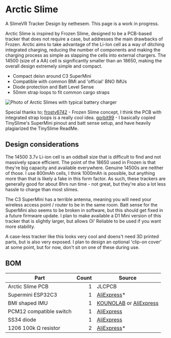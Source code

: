 # Arctic Slime
A SlimeVR Tracker Design by nethesem. This page is a work in progress.

Arctic Slime is inspired by Frozen Slime, designed to be a PCB-based tracker that does not require a case, but addresses the main drawbacks of Frozen. Arctic aims to take advantage of the Li-Ion cell as a way of ditching integrated charging, reducing the number of components and making the charging process as simple as slapping the cells into external chargers. The 14500 (size of a AA) cell is significantly smaller than an 18650, making the overall design extremely simple and compact.

 - Compact deisn around C3 SuperMini
 - Compatible with common BMI and 'official' BNO IMUs
 - Diode protection and Batt Level Sense
 - 50mm strap loops to fit common cargo straps

![Photo of Arctic Slimes with typical battery charger](./photo1.jpg)

Special thanks to;
[frosty6742](https://github.com/frosty6742/frozen-slimes-v2/commits?author=frosty6742) - Frozen Slime concept, I think the PCB with integrated strap loops is a really cool idea.
[gorbit99](https://github.com/gorbit99/tiny-slime/commits?author=gorbit99) - I basically copied TinySlime's SuperMini pinout and batt sense setup, and have heavily plagiarized the TinySlime ReadMe.

## Design considerations

The 14500 3.7v Li-ion cell is an oddball size that is difficult to find and not massively space efficient. The point of the 18650 used in Frozen is that they're big capacity and available everywhere. Genuine 14500s are neither of those. I use 800mAh cells, I think 1000mAh is possible, but anything more than that is likely a fake in this form factor. As such, these trackers are generally good for about 8hrs run time - not great, but they're also a lot less hassle to charge than most slimes.

The C3 SuperMini has a terrible antenna, meaning you will need your wireless access point / router to be in the same room. Batt sense for the SuperMini also seems to be broken in software, but this should get fixed in a future firmware update. I plan to make available a D1 Mini version of this tracker that is slightly larger, but allows Ol' Reliable to be used if you want more stability.

A case-less tracker like this looks very cool and doens't need 3D printed parts, but is also very exposed. I plan to design an optional 'clip-on cover' at some point, but for now, don't sit on one of these during use.

## BOM

| Part                                  | Count | Source                                                                |
| ------------------------------------- | ----: | --------------------------------------------------------------------- |
| Arctic Slime PCB                      |     1 | JLCPCB                                                                |
| Supermini ESP32C3                     |     1 | [AliExpress](https://www.aliexpress.com/item/1005005877531694.html)\* |
| BMI shaped IMU                        |     1 | [KOUNOLAB](https://store.kouno.xyz)  or  [AliExpress](https://www.aliexpress.com/item/4000052683444.html)   |
| PCM12 compatible switch               |     1 | [AliExpress](https://www.aliexpress.com/item/4000685483225.html)      |
| SS34 diode                            |     1 | [AliExpress](https://www.aliexpress.com/item/1005002813143363.html)   |
| 1206 100k Ω resistor                  |     2 | [AliExpress](https://www.aliexpress.com/item/1005006358156511.html)\* |
